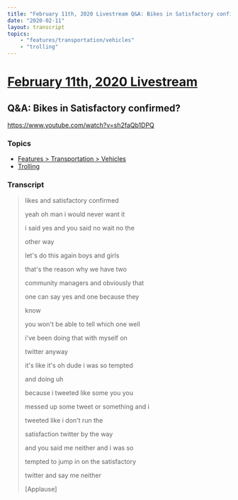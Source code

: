 ```yaml
---
title: "February 11th, 2020 Livestream Q&A: Bikes in Satisfactory confirmed?"
date: "2020-02-11"
layout: transcript
topics:
    - "features/transportation/vehicles"
    - "trolling"
---
```

# [February 11th, 2020 Livestream](../2020-02-11.md)
## Q&A: Bikes in Satisfactory confirmed?
https://www.youtube.com/watch?v=sh2faQb1DPQ

### Topics
* [Features > Transportation > Vehicles](../topics/features/transportation/vehicles.md)
* [Trolling](../topics/trolling.md)

### Transcript

> likes and satisfactory confirmed
>
> yeah oh man i would never want it
>
> i said yes and you said no wait no the
>
> other way
>
> let's do this again boys and girls
>
> that's the reason why we have two
>
> community managers and obviously that
>
> one can say yes and one because they
>
> know
>
> you won't be able to tell which one well
>
> i've been doing that with myself on
>
> twitter anyway
>
> it's like it's oh dude i was so tempted
>
> and doing uh
>
> because i tweeted like some you you
>
> messed up some tweet or something and i
>
> tweeted like i don't run the
>
> satisfaction twitter by the way
>
> and you said me neither and i was so
>
> tempted to jump in on the satisfactory
>
> twitter and say me neither
>
> [Applause]
>
